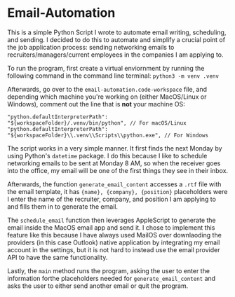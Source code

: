 # Email-Automation

This is a simple Python Script I wrote to automate email writing, scheduling, and sending. I decided to do this to automate and simplify a crucial point of the job application process: sending networking emails to recruiters/managers/current employees in the companies I am applying to.

To run the program, first create a virtual enviornment by running the following command in the command line terminal:
`python3 -m venv .venv`

Afterwards, go over to the `email-automation.code-workspace` file, and depending which machine you're working on (either MacOS/Linux or Windows), comment out the line that is **not** your machine OS:

```
"python.defaultInterpreterPath": "${workspaceFolder}/.venv/bin/python", // For macOS/Linux
"python.defaultInterpreterPath": "${workspaceFolder}\\.venv\\Scripts\\python.exe", // For Windows
```

The script works in a very simple manner. It first finds the next Monday by using Python's `datetime` package. I do this because I like to schedule networking emails to be sent at Monday 8 AM, so when the receiver goes into the office, my email will be one of the first things they see in their inbox.

Afterwards, the function `generate_email_content` accesses a `.rtf` file with the email template, it has `{name}, {company}, {position}` placeholders were I enter the name of the recruiter, company, and position I am applying to and fills them in to generate the email.

The `schedule_email` function then leverages AppleScript to generate the email inside the MacOS email app and send it. I chose to implement this feature like this because I have always used MailOS over downlaoding the providers (in this case Outlook) native application by integrating my email account in the settings, but it is not hard to instead use the email provider API to have the same functionality.

Lastly, the `main` method runs the program, asking the user to enter the information forthe placeholders needed for `generate_email_content` and asks the user to either send another email or quit the program.
